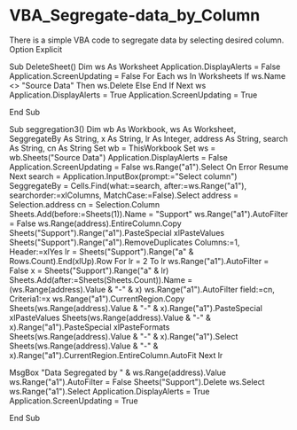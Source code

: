 # VBA_Segregate-data_by_Column
There is a simple VBA code to segregate data by selecting desired column.
Option Explicit

Sub DeleteSheet()
Dim ws As Worksheet
Application.DisplayAlerts = False
Application.ScreenUpdating = False
For Each ws In Worksheets
If ws.Name <> "Source Data" Then
ws.Delete
Else
End If
Next ws
Application.DisplayAlerts = True
Application.ScreenUpdating = True

End Sub


Sub seggregation3()
Dim wb As Workbook, ws As Worksheet, SeggregateBy As String, x As String, lr As Integer, address As String, search As String, cn As String
Set wb = ThisWorkbook
Set ws = wb.Sheets("Source Data")
Application.DisplayAlerts = False
Application.ScreenUpdating = False
ws.Range("a1").Select
On Error Resume Next
search = Application.InputBox(prompt:="Select column")
SeggregateBy = Cells.Find(what:=search, after:=ws.Range("a1"), searchorder:=xlColumns, MatchCase:=False).Select
address = Selection.address
cn = Selection.Column
Sheets.Add(before:=Sheets(1)).Name = "Support"
ws.Range("a1").AutoFilter = False
ws.Range(address).EntireColumn.Copy
Sheets("Support").Range("a1").PasteSpecial xlPasteValues
Sheets("Support").Range("a1").RemoveDuplicates Columns:=1, Header:=xlYes
lr = Sheets("Support").Range("a" & Rows.Count).End(xlUp).Row
For lr = 2 To lr
ws.Range("a1").AutoFilter = False
x = Sheets("Support").Range("a" & lr)
Sheets.Add(after:=Sheets(Sheets.Count)).Name = (ws.Range(address).Value & "-" & x)
ws.Range("a1").AutoFilter field:=cn, Criteria1:=x
ws.Range("a1").CurrentRegion.Copy
Sheets(ws.Range(address).Value & "-" & x).Range("a1").PasteSpecial xlPasteValues
Sheets(ws.Range(address).Value & "-" & x).Range("a1").PasteSpecial xlPasteFormats
Sheets(ws.Range(address).Value & "-" & x).Range("a1").Select
Sheets(ws.Range(address).Value & "-" & x).Range("a1").CurrentRegion.EntireColumn.AutoFit
Next lr

MsgBox "Data Segregated by " & ws.Range(address).Value
ws.Range("a1").AutoFilter = False
Sheets("Support").Delete
ws.Select
ws.Range("a1").Select
Application.DisplayAlerts = True
Application.ScreenUpdating = True

End Sub


